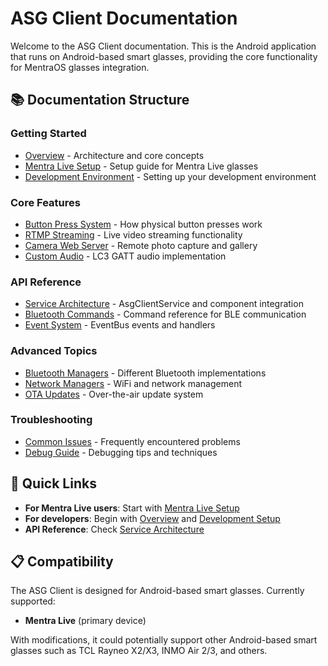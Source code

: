 # ASG Client Documentation

Welcome to the ASG Client documentation. This is the Android application that runs on Android-based smart glasses, providing the core functionality for MentraOS glasses integration.

## 📚 Documentation Structure

### Getting Started

- [Overview](overview.md) - Architecture and core concepts
- [Mentra Live Setup](mentra-live-setup.md) - Setup guide for Mentra Live glasses
- [Development Environment](development-setup.md) - Setting up your development environment

### Core Features

- [Button Press System](features/button-press-system.md) - How physical button presses work
- [RTMP Streaming](features/rtmp-streaming.md) - Live video streaming functionality
- [Camera Web Server](features/camera-webserver.md) - Remote photo capture and gallery
- [Custom Audio](features/custom-audio.md) - LC3 GATT audio implementation

### API Reference

- [Service Architecture](api/service-architecture.md) - AsgClientService and component integration
- [Bluetooth Commands](api/bluetooth-commands.md) - Command reference for BLE communication
- [Event System](api/event-system.md) - EventBus events and handlers

### Advanced Topics

- [Bluetooth Managers](advanced/bluetooth-managers.md) - Different Bluetooth implementations
- [Network Managers](advanced/network-managers.md) - WiFi and network management
- [OTA Updates](advanced/ota-updates.md) - Over-the-air update system

### Troubleshooting

- [Common Issues](troubleshooting/common-issues.md) - Frequently encountered problems
- [Debug Guide](troubleshooting/debug-guide.md) - Debugging tips and techniques

## 🚀 Quick Links

- **For Mentra Live users**: Start with [Mentra Live Setup](mentra-live-setup.md)
- **For developers**: Begin with [Overview](overview.md) and [Development Setup](development-setup.md)
- **API Reference**: Check [Service Architecture](api/service-architecture.md)

## 📋 Compatibility

The ASG Client is designed for Android-based smart glasses. Currently supported:

- **Mentra Live** (primary device)

With modifications, it could potentially support other Android-based smart glasses such as TCL Rayneo X2/X3, INMO Air 2/3, and others.
